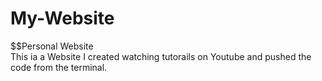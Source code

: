 # My-Website
$$Personal Website </br>
This ia a Website I created watching tutorails on Youtube and pushed the code from the terminal.
